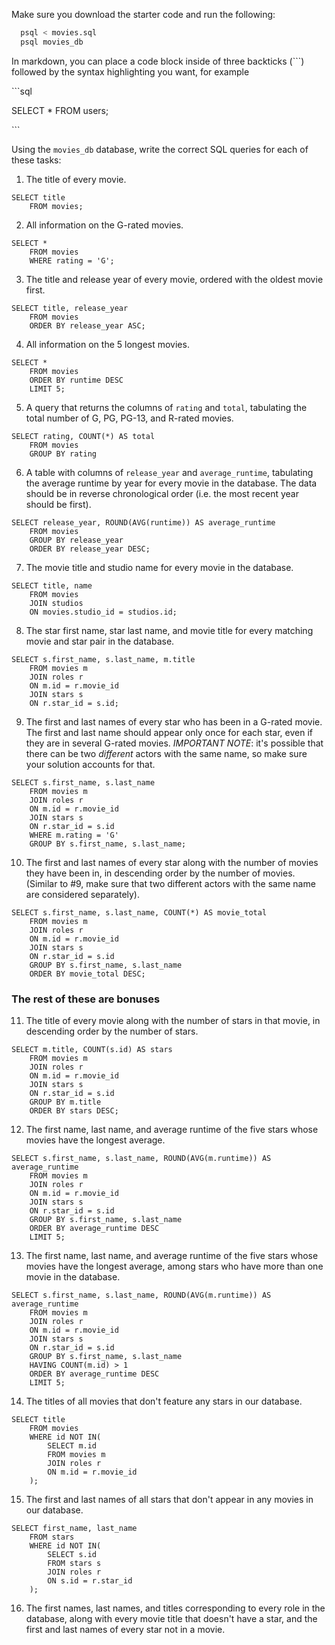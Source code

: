 Make sure you download the starter code and run the following:

```sh
  psql < movies.sql
  psql movies_db
```

In markdown, you can place a code block inside of three backticks (```) followed by the syntax highlighting you want, for example

\```sql

SELECT \* FROM users;

\```

Using the `movies_db` database, write the correct SQL queries for each of these tasks:

1.  The title of every movie.
```
SELECT title 
    FROM movies;
```

2.  All information on the G-rated movies.
```
SELECT * 
    FROM movies 
    WHERE rating = 'G';
```

3.  The title and release year of every movie, ordered with the
    oldest movie first.
```
SELECT title, release_year 
    FROM movies 
    ORDER BY release_year ASC;
```
    
4.  All information on the 5 longest movies.
```
SELECT *
    FROM movies 
    ORDER BY runtime DESC
    LIMIT 5;
```

5.  A query that returns the columns of `rating` and `total`, tabulating the total number of G, PG, PG-13, and R-rated movies.
```
SELECT rating, COUNT(*) AS total
    FROM movies 
    GROUP BY rating
```

6.  A table with columns of `release_year` and `average_runtime`,
    tabulating the average runtime by year for every movie in the database. The data should be in reverse chronological order (i.e. the most recent year should be first).
```
SELECT release_year, ROUND(AVG(runtime)) AS average_runtime
    FROM movies 
    GROUP BY release_year
    ORDER BY release_year DESC;
```

7.  The movie title and studio name for every movie in the
    database.
```
SELECT title, name
    FROM movies 
    JOIN studios
    ON movies.studio_id = studios.id;
```

8.  The star first name, star last name, and movie title for every
    matching movie and star pair in the database.
```
SELECT s.first_name, s.last_name, m.title
    FROM movies m
    JOIN roles r
    ON m.id = r.movie_id
    JOIN stars s
    ON r.star_id = s.id;
```

9.  The first and last names of every star who has been in a G-rated movie. The first and last name should appear only once for each star, even if they are in several G-rated movies. *IMPORTANT NOTE*: it's possible that there can be two *different* actors with the same name, so make sure your solution accounts for that.
```
SELECT s.first_name, s.last_name
    FROM movies m
    JOIN roles r
    ON m.id = r.movie_id
    JOIN stars s
    ON r.star_id = s.id
    WHERE m.rating = 'G'
    GROUP BY s.first_name, s.last_name;
```

10. The first and last names of every star along with the number
    of movies they have been in, in descending order by the number of movies. (Similar to #9, make sure
    that two different actors with the same name are considered separately).
```
SELECT s.first_name, s.last_name, COUNT(*) AS movie_total
    FROM movies m
    JOIN roles r
    ON m.id = r.movie_id
    JOIN stars s
    ON r.star_id = s.id
    GROUP BY s.first_name, s.last_name
    ORDER BY movie_total DESC;
```

### The rest of these are bonuses

11. The title of every movie along with the number of stars in
    that movie, in descending order by the number of stars.
```
SELECT m.title, COUNT(s.id) AS stars
    FROM movies m
    JOIN roles r
    ON m.id = r.movie_id
    JOIN stars s
    ON r.star_id = s.id
    GROUP BY m.title
    ORDER BY stars DESC;
```

12. The first name, last name, and average runtime of the five
    stars whose movies have the longest average.
```
SELECT s.first_name, s.last_name, ROUND(AVG(m.runtime)) AS average_runtime
    FROM movies m
    JOIN roles r
    ON m.id = r.movie_id
    JOIN stars s
    ON r.star_id = s.id
    GROUP BY s.first_name, s.last_name
    ORDER BY average_runtime DESC
    LIMIT 5;
```

13. The first name, last name, and average runtime of the five
    stars whose movies have the longest average, among stars who have more than one movie in the database.
```
SELECT s.first_name, s.last_name, ROUND(AVG(m.runtime)) AS average_runtime
    FROM movies m
    JOIN roles r
    ON m.id = r.movie_id
    JOIN stars s
    ON r.star_id = s.id
    GROUP BY s.first_name, s.last_name
    HAVING COUNT(m.id) > 1
    ORDER BY average_runtime DESC
    LIMIT 5;
```

14. The titles of all movies that don't feature any stars in our
    database.
```
SELECT title
    FROM movies
    WHERE id NOT IN(
        SELECT m.id
        FROM movies m
        JOIN roles r
        ON m.id = r.movie_id
    );
```

15. The first and last names of all stars that don't appear in any movies in our database.
```
SELECT first_name, last_name
    FROM stars
    WHERE id NOT IN(
        SELECT s.id
        FROM stars s
        JOIN roles r
        ON s.id = r.star_id
    );
```

16. The first names, last names, and titles corresponding to every
    role in the database, along with every movie title that doesn't have a star, and the first and last names of every star not in a movie.
